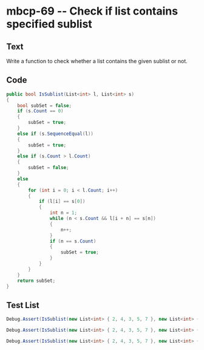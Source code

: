 # mbcp-69 -- Check if list contains specified sublist

## Text

Write a function to check whether a list contains the given sublist or not.

## Code

```csharp
public bool IsSublist(List<int> l, List<int> s) 
{
    bool subSet = false;
    if (s.Count == 0) 
    {
        subSet = true;
    } 
    else if (s.SequenceEqual(l)) 
    {
        subSet = true;
    } 
    else if (s.Count > l.Count) 
    {
        subSet = false;
    } 
    else 
    {
        for (int i = 0; i < l.Count; i++) 
        {
            if (l[i] == s[0]) 
            {
                int n = 1;
                while (n < s.Count && l[i + n] == s[n]) 
                {
                    n++;
                }
                if (n == s.Count) 
                {
                    subSet = true;
                }
            }
        }
    }
    return subSet;
}
```

## Test List

```csharp
Debug.Assert(IsSublist(new List<int> { 2, 4, 3, 5, 7 }, new List<int> { 3, 7 }) == false);
```

```csharp
Debug.Assert(IsSublist(new List<int> { 2, 4, 3, 5, 7 }, new List<int> { 4, 3 }) == true);
```

```csharp
Debug.Assert(IsSublist(new List<int> { 2, 4, 3, 5, 7 }, new List<int> { 1, 6 }) == false);
```
